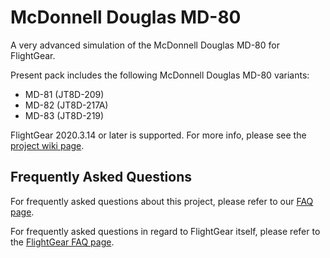 # McDonnell Douglas MD-80
A very advanced simulation of the McDonnell Douglas MD-80 for FlightGear.

Present pack includes the following McDonnell Douglas MD-80 variants:
- MD-81 (JT8D-209)
- MD-82 (JT8D-217A)
- MD-83 (JT8D-219)

FlightGear 2020.3.14 or later is supported. For more info, please see the [project wiki page](https://wiki.flightgear.org/McDonnell_Douglas_MD-80).

## Frequently Asked Questions
For frequently asked questions about this project, please refer to our [FAQ page](https://github.com/Octal450/MD-80/blob/master/Docs/FAQ.md).

For frequently asked questions in regard to FlightGear itself, please refer to the [FlightGear FAQ page](https://wiki.flightgear.org/Frequently_asked_questions).
